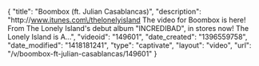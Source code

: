 {
    "title": "Boombox (ft. Julian Casablancas)",
    "description": "http:\/\/www.itunes.com\/thelonelyisland The video for Boombox is here! From The Lonely Island's debut album \"INCREDIBAD\", in stores now! The Lonely Island is A...",
    "videoid": "149601",
    "date_created": "1396559758",
    "date_modified": "1418181241",
    "type": "captivate",
    "layout": "video",
    "url": "\/v\/boombox-ft-julian-casablancas\/149601"
}